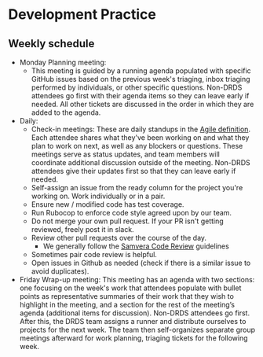 # Development Practice

## Weekly schedule
- Monday Planning meeting:
  - This meeting is guided by a running agenda populated with specific GitHub issues based on the previous week's triaging, inbox triaging performed by individuals, or other specific questions.  Non-DRDS attendees go first with their agenda items so they can leave early if needed.  All other tickets are discussed in the order in which they are added to the agenda.
- Daily:
  - Check-in meetings: These are daily standups in the [Agile definition](https://www.tutorialspoint.com/agile/agile_daily_standup.htm).  Each attendee shares what they've been working on and what they plan to work on next, as well as any blockers or questions.  These meetings serve as status updates, and team members will coordinate additional discussion outside of the meeting.  Non-DRDS attendees give their updates first so that they can leave early if needed.
  - Self-assign an issue from the ready column for the project you're working
    on. Work individually or in a pair.
  - Ensure new / modified code has test coverage.
  - Run Rubocop to enforce code style agreed upon by our team.
  - Do not merge your own pull request. If your PR isn't getting reviewed, freely post it in slack.
  - Review other pull requests over the course of the day.
    - We generally follow the [Samvera Code Review](https://samvera.github.io/review.html) guidelines
  - Sometimes pair code review is helpful.
  - Open issues in Github as needed (check if there is a similar issue to avoid duplicates).
- Friday Wrap-up meeting: This meeting has an agenda with two sections: one focusing on the week's work that attendees populate with bullet points as representative summaries of their work that they wish to highlight in the meeting, and a section for the rest of the meeting’s agenda (additional items for discussion).  Non-DRDS attendees go first.  After this, the DRDS team assigns a runner and distribute ourselves to projects for the next week.  The team then self-organizes separate group meetings afterward for work planning, triaging tickets for the following week.
